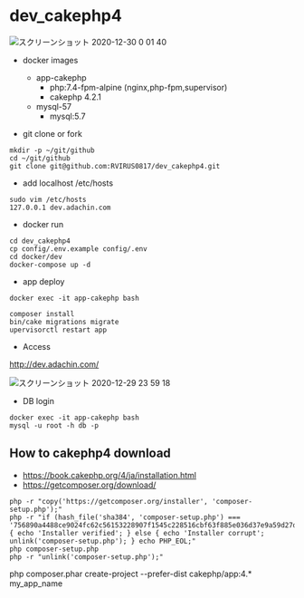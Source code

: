 # dev_cakephp4

![スクリーンショット 2020-12-30 0 01 40](https://user-images.githubusercontent.com/5633085/103293010-5df3a180-4a32-11eb-9e75-3e0cd01a3042.jpg)


- docker images
  - app-cakephp
    - php:7.4-fpm-alpine (nginx,php-fpm,supervisor)
	- cakephp 4.2.1
  - mysql-57
    - mysql:5.7


- git clone or fork

```
mkdir -p ~/git/github
cd ~/git/github
git clone git@github.com:RVIRUS0817/dev_cakephp4.git
```

- add localhost /etc/hosts

```
sudo vim /etc/hosts
127.0.0.1 dev.adachin.com
```

- docker run

```
cd dev_cakephp4
cp config/.env.example config/.env
cd docker/dev
docker-compose up -d
```

- app deploy

```
docker exec -it app-cakephp bash

composer install
bin/cake migrations migrate
upervisorctl restart app
``` 

- Access

http://dev.adachin.com/


![スクリーンショット 2020-12-29 23 59 18](https://user-images.githubusercontent.com/5633085/103292992-53390c80-4a32-11eb-9b12-63db925984e0.jpg)


- DB login

```
docker exec -it app-cakephp bash
mysql -u root -h db -p
```

## How to cakephp4 download

- https://book.cakephp.org/4/ja/installation.html
- https://getcomposer.org/download/

```
php -r "copy('https://getcomposer.org/installer', 'composer-setup.php');"
php -r "if (hash_file('sha384', 'composer-setup.php') === '756890a4488ce9024fc62c56153228907f1545c228516cbf63f885e036d37e9a59d27d63f46af1d4d07ee0f76181c7d3') { echo 'Installer verified'; } else { echo 'Installer corrupt'; unlink('composer-setup.php'); } echo PHP_EOL;"
php composer-setup.php
php -r "unlink('composer-setup.php');"
```

php composer.phar create-project --prefer-dist cakephp/app:4.* my_app_name
